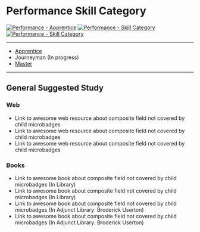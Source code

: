 # Performance Skill Category

[![Performance - Apprentice](http://familysearch.org/badge.png "Performance Apprentice")](apprentice.md)
[![Performance - Skill Category](http://familysearch.org/badge.png "Performance Skill Category")](journeyman.md)
[![Performance - Skill Category](http://familysearch.org/badge.png "Performance Skill Category")](master.md)

-----

- [Apprentice](apprentice.md)
- Journeyman (In progress)
- [Master](master.md)

-----

## General Suggested Study

### Web
- Link to awesome web resource about composite field not covered by child microbadges
- Link to awesome web resource about composite field not covered by child microbadges
- Link to awesome web resource about composite field not covered by child microbadges

### Books
- Link to awesome book about composite field not covered by child microbadges (In Library)
- Link to awesome book about composite field not covered by child microbadges (In Library)
- Link to awesome book about composite field not covered by child microbadges (In Adjunct Library: Broderick Userton)
- Link to awesome book about composite field not covered by child microbadges (In Adjunct Library: Broderick Userton)

